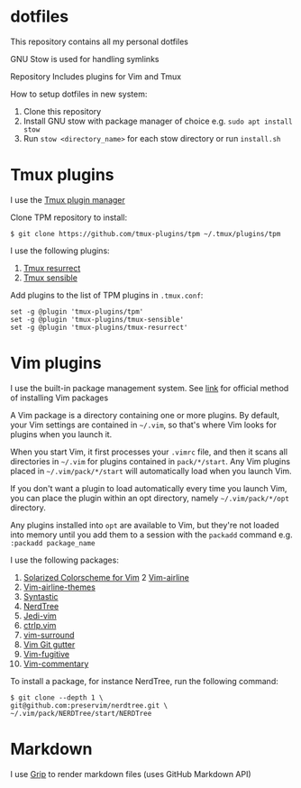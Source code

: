 # dotfiles

This repository contains all my personal dotfiles

GNU Stow is used for handling symlinks

Repository Includes plugins for Vim and Tmux

How to setup dotfiles in new system:
1. Clone this repository
2. Install GNU stow with package manager of choice e.g. `sudo apt install stow`
3. Run `stow <directory_name>` for each stow directory or run `install.sh`


# Tmux plugins

I use the [Tmux plugin manager](https://github.com/tmux-plugins/tpm)

Clone TPM repository to install:
	
	$ git clone https://github.com/tmux-plugins/tpm ~/.tmux/plugins/tpm


I use the following plugins:
1. [Tmux resurrect](https://github.com/tmux-plugins/tmux-resurrect)
2. [Tmux sensible](https://github.com/tmux-plugins/tmux-sensible)

Add plugins to the list of TPM plugins in `.tmux.conf`:

	set -g @plugin 'tmux-plugins/tpm'
	set -g @plugin 'tmux-plugins/tmux-sensible'
	set -g @plugin 'tmux-plugins/tmux-resurrect'


# Vim plugins

I use the built-in package management system. See [link](https://github.com/vim/vim/blob/03c3bd9fd094c1aede2e8fe3ad8fd25b9f033053/runtime/doc/repeat.txt#L515) for official method of installing Vim packages

A Vim package is a directory containing one or more plugins. By default, your Vim settings are contained in `~/.vim`, so that's where Vim looks for plugins when you launch it.

When you start Vim, it first processes your `.vimrc` file, and then it scans all directories in `~/.vim` for plugins contained in `pack/*/start`. Any Vim plugins placed in `~/.vim/pack/*/start` will automatically load when you launch Vim.

If you don't want a plugin to load automatically every time you launch Vim, you can place the plugin within an opt directory, namely `~/.vim/pack/*/opt` directory.

Any plugins installed into `opt` are available to Vim, but they're not loaded into memory until you add them to a session with the `packadd` command e.g. `:packadd package_name`


I use the following packages:
1. [Solarized Colorscheme for Vim](https://github.com/altercation/vim-colors-solarized)
2 [Vim-airline](https://github.com/vim-airline/vim-airline)
3. [Vim-airline-themes](https://github.com/vim-airline/vim-airline-themes)
4. [Syntastic](https://github.com/vim-syntastic/syntastic)
5. [NerdTree](https://github.com/preservim/nerdtree)
6. [Jedi-vim](https://github.com/davidhalter/jedi-vim)
7. [ctrlp.vim](https://github.com/ctrlpvim/ctrlp.vim)
8. [vim-surround](https://github.com/tpope/vim-surround)
9. [Vim Git gutter](https://github.com/airblade/vim-gitgutter)
10. [Vim-fugitive](https://github.com/tpope/vim-fugitive)
11. [Vim-commentary](https://github.com/tpope/vim-commentary)


To install a package, for instance NerdTree, run the following command:

	$ git clone --depth 1 \
  	git@github.com:preservim/nerdtree.git \
  	~/.vim/pack/NERDTree/start/NERDTree


# Markdown

I use [Grip](https://github.com/joeyespo/grip) to render markdown files (uses GitHub Markdown API)
